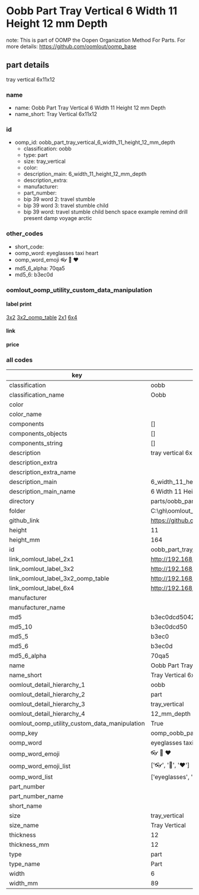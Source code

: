 # Oobb Part Tray Vertical 6 Width 11 Height 12 mm Depth  

note: This is part of OOMP the Oopen Organization Method For Parts. For more details: https://github.com/oomlout/oomp_base

##  part details
  



tray vertical 6x11x12



### name
* name: Oobb Part Tray Vertical 6 Width 11 Height 12 mm Depth
* name_short: Tray Vertical 6x11x12 
### id
* oomp_id: oobb_part_tray_vertical_6_width_11_height_12_mm_depth
  * classification: oobb
  * type: part
  * size: tray_vertical
  * color: 
  * description_main: 6_width_11_height_12_mm_depth
  * description_extra: 
  * manufacturer: 
  * part_number: 
  * bip 39 word 2: travel stumble
  * bip 39 word 3: travel stumble child
  * bip 39 word: travel stumble child bench space example remind drill present damp voyage arctic

### other_codes
* short_code: 
* oomp_word: eyeglasses taxi heart
* oomp_word_emoji :eyeglasses: :taxi: :heart:
* md5_6_alpha: 70qa5
* md5_6: b3ec0d






### oomlout_oomp_utility_custom_data_manipulation
#### label print
[3x2](http://192.168.1.245:1112/?label=oomp%2070qa5)
[3x2_oomp_table](http://192.168.1.108:1112/?label=oomp%2070qa5)
[2x1](http://192.168.1.242:1112/?label=oomp%2070qa5)
[6x4](http://192.168.1.55:1112/?label=oomp%2070qa5)    

#### link

                              

#### price







### all codes 
| key | value |  
| --- | --- |  
| classification | oobb |  
| classification_name | Oobb |  
| color |  |  
| color_name |  |  
| components | [] |  
| components_objects | [] |  
| components_string | [] |  
| description | tray vertical 6x11x12 |  
| description_extra |  |  
| description_extra_name |  |  
| description_main | 6_width_11_height_12_mm_depth |  
| description_main_name | 6 Width 11 Height 12 mm Depth |  
| directory | parts/oobb_part_tray_vertical_6_width_11_height_12_mm_depth |  
| folder | C:\gh\oomlout_oobb_version_4_generated_parts\parts\oobb_part_tray_vertical_6_width_11_height_12_mm_depth |  
| github_link | https://github.com/oomlout/oomlout_oomp_part_src/tree/main/parts/oobb_part_tray_vertical_6_width_11_height_12_mm_depth |  
| height | 11 |  
| height_mm | 164 |  
| id | oobb_part_tray_vertical_6_width_11_height_12_mm_depth |  
| link_oomlout_label_2x1 | http://192.168.1.242:1112/?label=oomp%2070qa5 |  
| link_oomlout_label_3x2 | http://192.168.1.245:1112/?label=oomp%2070qa5 |  
| link_oomlout_label_3x2_oomp_table | http://192.168.1.108:1112/?label=oomp%2070qa5 |  
| link_oomlout_label_6x4 | http://192.168.1.55:1112/?label=oomp%2070qa5 |  
| manufacturer |  |  
| manufacturer_name |  |  
| md5 | b3ec0dcd5042f6b939e821504ff5ef3c |  
| md5_10 | b3ec0dcd50 |  
| md5_5 | b3ec0 |  
| md5_6 | b3ec0d |  
| md5_6_alpha | 70qa5 |  
| name | Oobb Part Tray Vertical 6 Width 11 Height 12 mm Depth |  
| name_short | Tray Vertical 6x11x12  |  
| oomlout_detail_hierarchy_1 | oobb |  
| oomlout_detail_hierarchy_2 | part |  
| oomlout_detail_hierarchy_3 | tray_vertical |  
| oomlout_detail_hierarchy_4 | 12_mm_depth |  
| oomlout_oomp_utility_custom_data_manipulation | True |  
| oomp_key | oomp_oobb_part_tray_vertical_6_width_11_height_12_mm_depth |  
| oomp_word | eyeglasses taxi heart |  
| oomp_word_emoji | :eyeglasses: :taxi: :heart: |  
| oomp_word_emoji_list | [':eyeglasses:', ':taxi:', ':heart:'] |  
| oomp_word_list | ['eyeglasses', 'taxi', 'heart'] |  
| part_number |  |  
| part_number_name |  |  
| short_name |  |  
| size | tray_vertical |  
| size_name | Tray Vertical |  
| thickness | 12 |  
| thickness_mm | 12 |  
| type | part |  
| type_name | Part |  
| width | 6 |  
| width_mm | 89 |  
